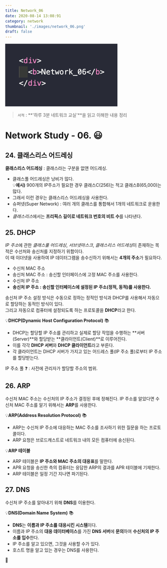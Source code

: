```yaml
---
title: Network_06
date: 2020-08-14 13:08:91
category: network
thumbnail: './images/network_06.png'
draft: false
---
```


![](./images/network_06.png)

> `서적` : **'하루 3분 네트워크 교실'**을 읽고 이해한 내용 정리

# Network Study - 06. 😃

## 24. 클래스리스 어드레싱

**클래스리스 어드레싱** : 클래스라는 구분을 없앤 어드레싱.

- 클래스풀 어드레싱은 낭비가 많다.  
  💡**예시)** 900개의 IP주소가 필요한 경우 클래스C(256)는 적고 클래스B(65,000)는 많다.
- 그래서 이런 경우는 클래스리스 어드레싱을 사용한다.
- 슈퍼넷(Super Network) : 여러 개의 클래스를 통합해서 1개의 네트워크로 운용한다.
- *클래스리스*에서는 **프리픽스 길이로 네트워크 번호의 비트 수**를 나타낸다.

## 25. DHCP

*IP 주소*에 관한 _클래스풀 어드레싱_, _서브넷마스크_, *클래스리스 어드레싱*이 존재하는 목적은 수선처와 송신처를 지정하기 위함이다.  
이 때 이더넷을 사용하여 IP 데이터그램을 송수신하기 위해서는 **4개의 주소**가 필요하다.

- 수신처 MAC 주소
- 송신처 MAC 주소 : 송신할 인터페이스에 고정 MAC 주소를 사용한다.
- 수신처 IP 주소
- **송신처 IP 주소 : 송신할 인터페이스에 설정된 IP 주소(정적, 동적)를 사용한다.**

송신처 IP 주소 설정 방식은 수동으로 정하는 정적인 방식과 DHCP를 사용해서 자동으로 할당하는 동적인 방식이 있다.  
그리고 자동으로 컴퓨터에 설정되도록 하는 프로토콜을 **DHCP**라고 한다.

💡**DHCP(Dynamic Host Configuration Protocol)** 📚

- DHCP는 할당할 IP 주소를 관리하고 실제로 할당 작업을 수행하는 **서버(Server)**와 할당받는 **클라이언트(Client)**로 이루어진다.
- 이를 각각 **DHCP 서버**와 **DHCP 클라이언트**라고 부른다.
- 각 클라이언트는 DHCP 서버가 가지고 있는 어드레스 풀(IP 주소 풀)로부터 IP 주소를 할당받는다.

IP 주소 풀 ❓ : 사전에 관리자가 할당할 주소의 범위.

## 26. ARP

수신처 MAC 주소는 수신처의 IP 주소가 결정된 후에 정해진다.
IP 주소를 알았다면 수신처 MAC 주소를 알기 위해서는 **ARP**를 사용한다.

💡**ARP(Address Resolution Protocol)** 📚

- ARP는 수신처 IP 주소에 대응하는 MAC 주소를 조사하기 위한 질문을 하는 프로토콜이다.
- ARP 요청은 브로드캐스트로 네트워크 내의 모든 컴퓨터에 송신된다.

💡**ARP 테이블**

- ARP 테이블은 **IP 주소와 MAC 주소의 대응표**를 말한다.
- APR 요청을 송신한 측의 컴퓨터는 응답한 ARP의 결과를 APR 테이블에 기재한다.
- ARP 테이블은 일정 기간 지나면 파기된다.

## 27. DNS

수신처 IP 주소를 알아내기 위해 **DNS**를 이용한다.

💡**DNS(Domain Name System)** 📚

- **DNS**는 **이름과 IP 주소를 대응시킨 시스템**이다.
- 이름과 IP 주소의 **대응 데이터베이스**를 가진 **DNS 서버**에 **문의**하여 **수신처의 IP 주소를 입수**한다.
- IP 주소를 알고 있으면, 그것을 사용할 수가 있다.
- 호스트 명을 알고 있는 경우는 DNS를 사용한다.

👋

